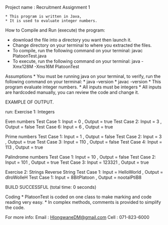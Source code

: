 Project name : Recruitment Assignment 1

	* This program is written in Java,
	* It is used to evaluate integer numbers.
	
How to Compile and Run (execute) the program:
* download the file into a directory you want then launch it.
* Change directory on your terminal to where you extracted the files.
* To compile, run the following command on your terminal:
	javac PlatoonTest.java
* To execute, run the following command on your terminal:
	java -Xmx128M -Xms16M PlatoonTest
	
Assumptions
	* You must be running java on your terminal, to verify,  run the following command on your terminal:
		* java -version
		* javac -version
	* This program evaluate integer numbers.
	* All inputs must be integers
	* All inputs are hardcoded manually, you can review the code and change it.

EXAMPLE OF OUTPUT.

run:
Exercise 1: Integers

Even numbers
Test Case 1: Input = 0 , Output = true
Test Case 2: Input = 3 , Output = false
Test Case 6: Input = 6 , Output = true

Prime numbers
Test Case 1: Input = 1 , Output = false
Test Case 2: Input = 3 , Output = true
Test Case 3: Input = 110 , Output = false
Test Case 4: Input = 113 , Output = true

Palindrome numbers
Test Case 1: Input = 10 , Output = false
Test Case 2: Input = 101 , Output = true
Test Case 3: Input = 123321 , Output = true

Exercise 2: Strings
Reverse String
Test Case 1: Input = HelloWorld , Output = dlroWolleH
Test Case 1: Input = 8BitPlatoon , Output = nootalPtiB8

BUILD SUCCESSFUL (total time: 0 seconds)



Coding
	* PlatoonTest is coded on one class to make marking and code reading very easy.
	* In complex methods, comments is provided to simplify the code.
   
For more info:
Email : HlongwaneDM@gmail.com
Cell : 071-823-6000
